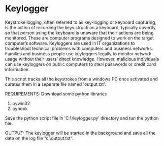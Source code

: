 # Keylogger
Keystroke logging, often referred to as key-logging or keyboard capturing, is the action of recording the keys struck on a keyboard, typically covertly, so that person using the keyboard is unaware that their actions are being monitored. 
These are computer programs designed to work on the target computer’s software. Keyloggers are used in IT organizations to troubleshoot technical problems with computers and business networks. Families and business people use keyloggers legally to monitor network usage without their users’ direct knowledge. However, malicious individuals can use keyloggers on public computers to steal passwords or credit card information.

This script tracks all the keystrokes from a windows PC once activated and curates them in a separate file named 'output.txt'.

REQUIREMENTS:
Download some python libraries
1) pywin32
2) pyhook

Save the python script file in 'C:\Keylogger.py' directory and run the python file. 

OUTPUT:
The keylogger will be started in the background and save all the data on the log file “c:\output.txt”.

